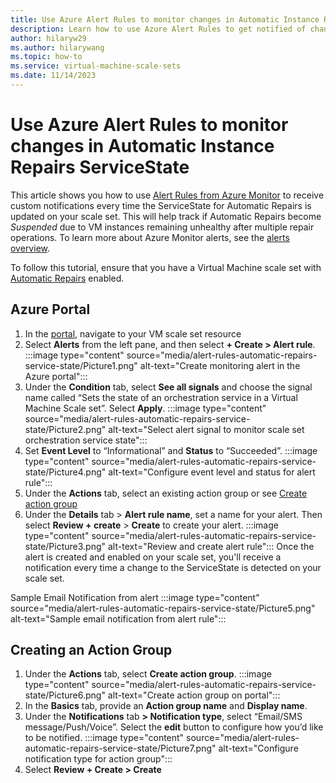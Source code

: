 ```yaml
---
title: Use Azure Alert Rules to monitor changes in Automatic Instance Repairs ServiceState
description: Learn how to use Azure Alert Rules to get notified of changes to Automatic Instance Repairs ServiceState.
author: hilaryw29
ms.author: hilarywang
ms.topic: how-to
ms.service: virtual-machine-scale-sets
ms.date: 11/14/2023
---
```


# Use Azure Alert Rules to monitor changes in Automatic Instance Repairs ServiceState

This article shows you how to use [Alert Rules from Azure Monitor](./azure-monitor/alerts/alerts-overview.md) to receive custom notifications every time the ServiceState for Automatic Repairs is updated on your scale set. This will help track if Automatic Repairs become _Suspended_ due to VM instances remaining unhealthy after multiple repair operations. To learn more about Azure Monitor alerts, see the [alerts overview](./azure-monitor/alerts/alerts-overview.md). 

To follow this tutorial, ensure that you have a Virtual Machine scale set with [Automatic Repairs](./virtual-machine-scale-sets-automatic-instance-repairs.md) enabled.

## Azure Portal
1.	In the [portal](https://portal.azure.com/), navigate to your VM scale set resource
2.	Select **Alerts** from the left pane, and then select **+ Create > Alert rule**. :::image type="content" source="media/alert-rules-automatic-repairs-service-state/Picture1.png" alt-text="Create monitoring alert in the Azure portal":::
3.	Under the **Condition** tab, select **See all signals** and choose the signal name called “Sets the state of an orchestration service in a Virtual Machine Scale set”. Select **Apply**. :::image type="content" source="media/alert-rules-automatic-repairs-service-state/Picture2.png" alt-text="Select alert signal to monitor scale set orchestration service state":::
4.	Set **Event Level** to “Informational” and **Status** to “Succeeded”. :::image type="content" source="media/alert-rules-automatic-repairs-service-state/Picture4.png" alt-text="Configure event level and status for alert rule":::
5.	Under the **Actions** tab, select an existing action group or see [Create action group](#creating-an-action-group) 
6.	Under the **Details** tab > **Alert rule name**, set a name for your alert. Then select **Review + create** > **Create** to create your alert.
:::image type="content" source="media/alert-rules-automatic-repairs-service-state/Picture3.png" alt-text="Review and create alert rule":::
Once the alert is created and enabled on your scale set, you'll receive a notification every time a change to the ServiceState is detected on your scale set.

Sample Email Notification from alert
:::image type="content" source="media/alert-rules-automatic-repairs-service-state/Picture5.png" alt-text="Sample email notification from alert rule":::

## Creating an Action Group
1. Under the **Actions** tab, select **Create action group**.
:::image type="content" source="media/alert-rules-automatic-repairs-service-state/Picture6.png" alt-text="Create action group on portal":::
2. In the **Basics** tab, provide an **Action group name** and **Display name**.
3. Under the **Notifications** tab **> Notification type**, select “Email/SMS message/Push/Voice”. Select the **edit** button to configure how you’d like to be notified.
:::image type="content" source="media/alert-rules-automatic-repairs-service-state/Picture7.png" alt-text="Configure notification type for action group":::
4. Select **Review + Create > Create**
